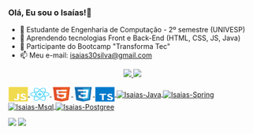 ### Olá, Eu sou o Isaías!👋

- 🔭 Estudante de Engenharia de Computação - 2º semestre (UNIVESP)
- 🌱 Aprendendo tecnologias Front e Back-End (HTML, CSS, JS, Java)
- 🌱 Participante do Bootcamp "Transforma Tec"
- 📫 Meu e-mail: isaias30silva@gmail.com

<div align="center">
  <a href="https://github.com/isaias30silva">
  <img height="180em" src="https://github-readme-stats.vercel.app/api?username=isaias30silva&show_icons=true&theme=blueberry&include_all_commits=true&count_private=true"/>
  <img height="180em" src="https://github-readme-stats.vercel.app/api/top-langs/?username=isaias30silva&layout=compact&langs_count=7&theme=blueberry"/>
</div>


<div style="display: inline_block"><br>
  <img align="center" alt="Isaias-Js" height="30" width="40" src="https://raw.githubusercontent.com/devicons/devicon/master/icons/javascript/javascript-plain.svg">
  <img align="center" alt="Isaias-React" height="30" width="40" src="https://raw.githubusercontent.com/devicons/devicon/master/icons/react/react-original.svg">
  <img align="center" alt="Isaias-HTML" height="30" width="40" src="https://raw.githubusercontent.com/devicons/devicon/master/icons/html5/html5-original.svg">
  <img align="center" alt="Isaias-CSS" height="30" width="40" src="https://raw.githubusercontent.com/devicons/devicon/master/icons/css3/css3-original.svg">
    <img align="center" alt="Rafa-Ts" height="30" width="40" src="https://raw.githubusercontent.com/devicons/devicon/master/icons/typescript/typescript-plain.svg">
  <img align="center" alt="Isaias-Java" height="30" width="40" src="https://cdn.jsdelivr.net/gh/devicons/devicon/icons/java/java-original.svg">
   <img align="center" alt="Isaias-Spring" height="30" width="40" src="https://cdn.jsdelivr.net/gh/devicons/devicon/icons/spring/spring-original-wordmark.svg" />
  <img align="center" alt="Isaias-Msql" height="30" width="40" src="https://cdn.jsdelivr.net/gh/devicons/devicon/icons/mysql/mysql-original-wordmark.svg">
  <img align="center" alt="Isaias-Postgree" height="30" width="40" src="https://cdn.jsdelivr.net/gh/devicons/devicon/icons/postgresql/postgresql-original-wordmark.svg">
</div>
  
  <div> 
   <p></p>
  <a href = "mailto:isaias30silva@gmail.com"><img src="https://img.shields.io/badge/-Gmail-%23333?style=for-the-badge&logo=gmail&logoColor=white" target="_blank"></a>
  <a href="https://www.linkedin.com/in/isaias-menezes-silva/" target="_blank"><img src="https://img.shields.io/badge/-LinkedIn-%230077B5?style=for-the-badge&logo=linkedin&logoColor=white" target="_blank"></a> 

